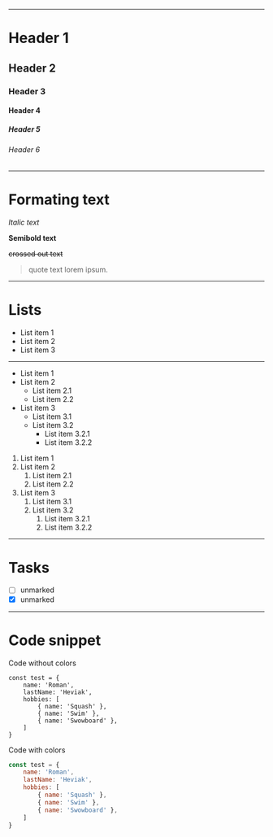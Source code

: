 ***
# Header 1
## Header 2
### Header 3
#### Header 4
##### Header 5
###### Header 6
***

# Formating text

*Italic text*

**Semibold text**

~~crossed out text~~ 

> quote text lorem ipsum.

***

# Lists

- List item 1
- List item 2
- List item 3

***

- List item 1
- List item 2
    - List item 2.1
    - List item 2.2
- List item 3
	- List item 3.1
	- List item 3.2
	    - List item 3.2.1
	    - List item 3.2.2

1. List item 1
2. List item 2
    1. List item 2.1
    2. List item 2.2
3. List item 3
	1. List item 3.1
	2. List item 3.2
	    1. List item 3.2.1
	    2. List item 3.2.2

***

# Tasks

- [ ] unmarked 
- [x] unmarked 

***

# Code snippet

Code without colors

```
const test = {
    name: 'Roman',
    lastName: 'Heviak',
    hobbies: [
        { name: 'Squash' },
        { name: 'Swim' },
        { name: 'Swowboard' },
    ]
}
```

Code with colors

```javascript
const test = {
    name: 'Roman',
    lastName: 'Heviak',
    hobbies: [
        { name: 'Squash' },
        { name: 'Swim' },
        { name: 'Swowboard' },
    ]
}
```
